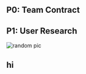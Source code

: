 ## P0: Team Contract



## P1: User Research
![random pic](https://github.com/SaraK207/CPSC481-Portfolio/blob/master/download.jpeg)










## hi
